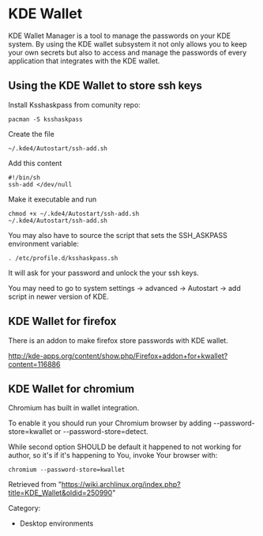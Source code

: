 KDE Wallet
==========

KDE Wallet Manager is a tool to manage the passwords on your KDE system.
By using the KDE wallet subsystem it not only allows you to keep your
own secrets but also to access and manage the passwords of every
application that integrates with the KDE wallet.

Using the KDE Wallet to store ssh keys
--------------------------------------

Install Ksshaskpass from comunity repo:

    pacman -S ksshaskpass

Create the file

    ~/.kde4/Autostart/ssh-add.sh

Add this content

    #!/bin/sh
    ssh-add </dev/null

  
 Make it executable and run

    chmod +x ~/.kde4/Autostart/ssh-add.sh
    ~/.kde4/Autostart/ssh-add.sh

You may also have to source the script that sets the SSH_ASKPASS
environment variable:

    . /etc/profile.d/ksshaskpass.sh

It will ask for your password and unlock the your ssh keys.

You may need to go to system settings -> advanced -> Autostart -> add
script in newer version of KDE.

KDE Wallet for firefox
----------------------

There is an addon to make firefox store passwords with KDE wallet.

http://kde-apps.org/content/show.php/Firefox+addon+for+kwallet?content=116886

KDE Wallet for chromium
-----------------------

Chromium has built in wallet integration.

To enable it you should run your Chromium browser by adding
--password-store=kwallet or --password-store=detect.

While second option SHOULD be default it happened to not working for
author, so it's if it's happening to You, invoke Your browser with:

    chromium --password-store=kwallet

Retrieved from
"https://wiki.archlinux.org/index.php?title=KDE_Wallet&oldid=250990"

Category:

-   Desktop environments
